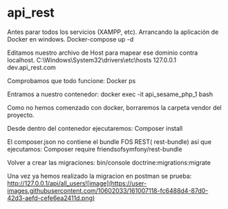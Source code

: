 # api_rest
Antes parar todos los servicios (XAMPP, etc).
Arrancando la aplicación de Docker en windows.
Docker-compose up -d

Editamos nuestro archivo de Host para mapear ese dominio contra localhost.
C:\Windows\System32\drivers\etc\hosts
127.0.0.1	   dev.api_rest.com

Comprobamos que todo funcione:
Docker ps

Entramos a nuestro contenedor:
docker exec -it api_sesame_php_1 bash

Como no hemos comenzado con docker, borraremos la carpeta vendor del proyecto.

Desde dentro del contenedor ejecutaremos:
Composer install

El composer.json no contiene el bundle FOS REST( rest-bundle) así que ejecutamos:
Composer require friendsofsymfony/rest-bundle

Volver a crear las migraciones:
bin/console doctrine:migrations:migrate

Una vez ya hemos realizado la migracion en postman se prueba:
http://127.0.0.1/api/all_users![image](https://user-images.githubusercontent.com/10602033/161007118-fc6488d4-87d0-42d3-aefd-cefe6ea2411d.png)
